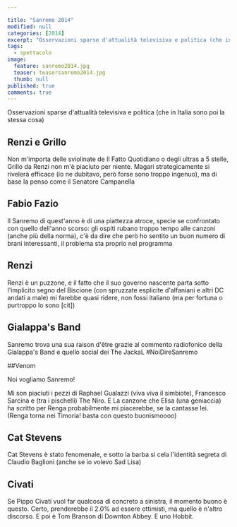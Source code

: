 ```yaml
---

title: "Sanremo 2014"
modified: null
categories: [2014]
excerpt: "Osservazioni sparse d'attualità televisiva e politica (che in Italia sono poi la stessa cosa)..."
tags:
  - spettacolo
image: 
  feature: sanremo2014.jpg
  teaser: teasersanremo2014.jpg
  thumb: null
published: true
comments: true
---
```


Osservazioni sparse d'attualità televisiva e politica (che in Italia sono poi la stessa cosa)

## Renzi e Grillo

Non m'importa delle sviolinate de Il Fatto Quotidiano o degli ultras a 5 stelle, Grillo da Renzi non m'è piaciuto per niente. Magari strategicamente si rivelerà efficace (io ne dubitavo, però forse sono troppo ingenuo), ma di base la penso come il Senatore Campanella

## Fabio Fazio

Il Sanremo di quest'anno è di una piattezza atroce, specie se confrontato con quello dell'anno scorso: gli ospiti rubano troppo tempo alle canzoni (anche più della norma), c'è da dire che però ho sentito un buon numero di brani interessanti, il problema sta proprio nel programma

## Renzi

Renzi è un puzzone, e il fatto che il suo governo nascente parta sotto l'implicito segno del Biscione (con spruzzate esplicite d'alfaniani e altri DC andati a male) mi farebbe quasi ridere, non fossi italiano (ma per fortuna o purtroppo lo sono [cit])

## Gialappa's Band

Sanremo trova una sua raison d'être grazie al commento radiofonico della Gialappa's Band e quello social dei The JackaL #NoiDireSanremo

##Venom

Noi vogliamo Sanremo!

Mi son piaciuti i pezzi di Raphael Gualazzi (viva viva il simbiote), Francesco Sarcina e (tra i pischelli) The Niro. E La canzone che Elisa (una geniaccia) ha scritto per Renga probabilmente mi piacerebbe, se la cantasse lei. (Renga torna nei Timoria! basta con questo buonismoooo)

## Cat Stevens

Cat Stevens è stato fenomenale, e sotto la barba si cela l'identità segreta di Claudio Baglioni (anche se io volevo Sad Lisa)

## Civati

Se Pippo Civati vuol far qualcosa di concreto a sinistra, il momento buono è questo. Certo, prenderebbe il 2.0% ad essere ottimisti, ma quello è n'altro discorso. E poi è Tom Branson di Downton Abbey. E uno Hobbit.